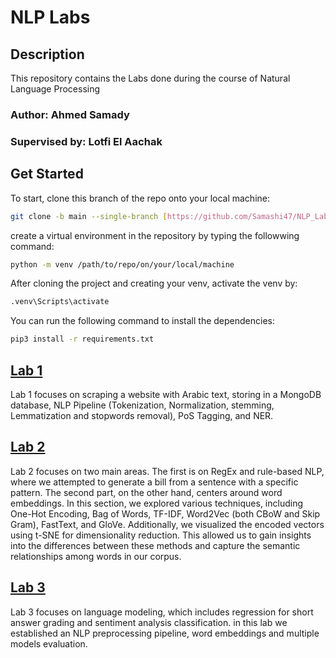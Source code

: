 # NLP Labs
## Description
This repository contains the Labs done during the course of Natural Language Processing

### Author: Ahmed Samady
### Supervised by: Lotfi El Aachak

## Get Started

To start, clone this branch of the repo onto your local machine:
```bash
git clone -b main --single-branch [https://github.com/Samashi47/NLP_Labs]
```
create a virtual environment in the repository by typing the followwing command:
```bash
python -m venv /path/to/repo/on/your/local/machine
```
After cloning the project and creating your venv, activate the venv by:

```bash
.venv\Scripts\activate
```
You can run the following command to install the dependencies:
```bash
pip3 install -r requirements.txt
```
## [Lab 1](https://github.com/Samashi47/NLP_Labs/tree/main/Lab1)
Lab 1 focuses on scraping a website with Arabic text, storing in a MongoDB database, NLP Pipeline (Tokenization, Normalization, stemming, Lemmatization and stopwords removal), PoS Tagging, and NER.
## [Lab 2](https://github.com/Samashi47/NLP_Labs/tree/main/Lab2)
Lab 2 focuses on two main areas. The first is on RegEx and rule-based NLP, where we attempted to generate a bill from a sentence with a specific pattern. The second part, on the other hand, centers around word embeddings. In this section, we explored various techniques, including One-Hot Encoding, Bag of Words, TF-IDF, Word2Vec (both CBoW and Skip Gram), FastText, and GloVe. Additionally, we visualized the encoded vectors using t-SNE for dimensionality reduction. This allowed us to gain insights into the differences between these methods and capture the semantic relationships among words in our corpus.
## [Lab 3](https://github.com/Samashi47/NLP_Labs/tree/main/Lab3)
Lab 3 focuses on language modeling, which includes regression for short answer grading and sentiment analysis classification. in this lab we established an NLP preprocessing pipeline, word embeddings and multiple models evaluation.